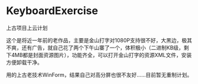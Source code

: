 # KeyboardExercise
上古项目上云计划

这个是将近一年前的老作品，主要是金山打字对1080P支持很不好，大黑边，极其不爽，还有广告，就自己花了两个下午山寨了一个，体积极小（二进制KB级，剩下4MB都是封面资源图片），功能齐全，可以打开金山打字的资源XML文件，安装方便卸载干净。

用的上古老技术WinForm，结果自己对高分屏也很不友好……目前暂无重制计划。
